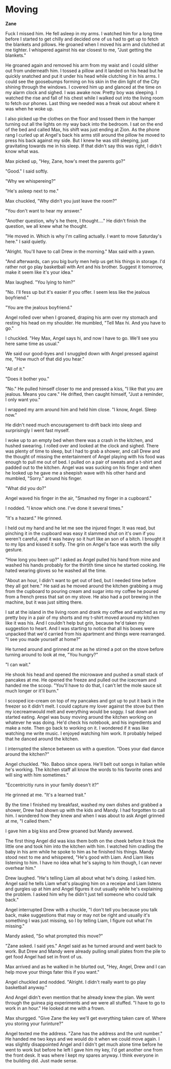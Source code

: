 # Moving

**Zane**

Fuck I missed him.  He fell asleep in my arms.  I watched him for a long time before I started to get chilly and decided one of us had to get up to fetch the blankets and pillows.  He groaned when I moved his arm and clutched at me tighter.  I whispered against his ear closest to me, "Just getting the blankets."

He groaned again and removed his arm from my waist and I could slither out from underneath him.  I tossed a pillow  and it landed on his head but he quickly snatched and put it under his head while clutching it in his arms.  I could see the goosebumps forming on his skin in the dim light of the City shining through the windows.  I covered him up and glanced at the time on my alarm clock and sighed.  I was awake now.  Pretty boy was sleeping.  I watched the rise and fall of his chest while I walked out into the living room to fetch our phones.  Last thing we needed was a freak out about where it was when he woke up.

I also picked up the clothes on the floor and tossed them in the hamper turning out all the lights on my way back into the bedroom.  I sat on the end of the bed and called Max, his shift was just ending at Zion. As the phone rang I curled up at Angel's back his arms still around the pillow he moved to press his back against my side.  But I knew he was still sleeping, just gravitating towards me in his sleep.  If that didn't say this was right, I didn't know what was.

Max picked up, "Hey, Zane, how's meet the parents go?"

"Good."  I said softly.

"Why we whispereing?"

"He's asleep next to me."

Max chuckled, "Why didn't you just leave the room?"

"You don't want to hear my answer."

"Another question, why's he there, I thought...."  He didn't finish the question, we all knew what he thought.

"He moved in.  Which is why I'm calling actually.  I want to move Saturday's here."  I said quietly.

"Alright.  You'll have to call Drew in the morning."  Max said with a yawn.

"And afterwards, can you big burly men help us get his things in storage.  I'd rather not go play basketball with Ant and his brother.  Suggest it tomorrow, make it seem like it's your idea."

Max laughed.  "You lying to him?"

"No. I'll fess up but it's easier if you offer.  I seem less like the jealous boyfriend."

"You are the jealous boyfriend."

Angel rolled over when I groaned, draping his arm over my stomach and resting his head on my shoulder.  He mumbled, "Tell Max hi. And you have to go."

I chuckled.  "Hey Max, Angel says hi, and now I have to go.  We'll see you here same time as usual."

We said our good-byes and I snuggled down with Angel pressed against me, "How much of that did you hear."

"All of it."

"Does it bother you."

"No."  He pulled himself closer to me and pressed a kiss, "I like that you are jealous.  Means you care."  He drifted, then caught himself, "Just a reminder, I only want you."

I wrapped my arm around him and held him close.  "I know, Angel.  Sleep now."

He didn't need much encouragement to drift back into sleep and surprisingly I went fast myself.

I woke up to an empty bed when there was a crash in the kitchen, and hushed swearing.  I rolled over and looked at the clock and sighed.  There was plenty of time to sleep, but I had to grab a shower, and call Drew and the thought of missing the entertainment of Angel playing with his food was enough to pull me out of bed.  I pulled on a pair of sweats and a t-shirt and padded out to the kitchen.  Angel was was sucking on his finger and when he looked up he gave me a sheepish wave with his other hand and mumbled, "Sorry." around his finger.

"What did you do?"

Angel waved his finger in the air, "Smashed my finger in a cupboard."

I nodded.  "I know which one.  I've done it several times."

"It's a hazard."  He grinned.

I held out my hand and he let me see the injured finger.  It was read, but pinching it in the cupboard was easy it slammed shut on it's own if you weren't careful, and it was heavy so it hurt like an son of a bitch. I brought it to my lips and kissed it sofly.  The grin on Angel's face was worth the silly gesture.

"How long you been up?" I asked as Angel pulled his hand from mine and washed his hands probably for the thirtith time since he started cooking.  He hated wearing gloves so he washed all the time.

"About an hour, I didn't want to get out of bed, but I needed time before they all got here."  He said as he moved around the kitchen grabbing a mug from the cupboard to pouring cream and sugar into my coffee he poured from a french press that sat on my stove.  He also had a pot brewing in the machine, but it was just sitting there.

I sat at the island in the living room and drank my coffee and watched as my pretty boy in a pair of my shorts and my t-shirt moved around my kitchen like it was his.  And I couldn't help but grin, because he'd taken my suggestion to heart.  And I was starting to notice that all his boxes were unpacked that we'd carried from his apartment and things were rearranged.  "I see you made yourself at home?"

He turned around and grinned at me as he stirred a pot on the stove before turning around to look at me, "You hungry?"

"I can wait."

He shook his head and opened the microwave and pushed a small stack of pancakes at me.  He opened the freeze and pulled out the icecream and handed me the scoop.  "You'll have to do that, I can't let the mole sauce sit much longer or it'll burn."

I scooped ice-cream on top of my pancakes and got up to put it back in the freezer so it didn't melt.  I could capture my lover against the stove but then my icecreamwould melt and everything would be soggy.  I sat down and started eating.  Angel was busy moving around the kitchen working on whatever he was doing.  He'd check his notebook, and his ingredients and make a note.  Then go back to working on it.  I wondered if it was like watching me write music.  I enjoyed watching him work.  It probably helped that he danced around the kitchen.

I interrupted the silence between us with a question.  "Does your dad dance around the kitchen?"

Angel chuckled.  "No.  Baboo since opera.  He'll belt out songs in Italian while he's working.  The kitchen staff all know the words to his favorite ones and will sing with him sometimes."

"Eccentricitiy runs in your family doesn't it?"

He grinned at me.  "It's a learned trait."

By the time I finished my breakfast, washed my own dishes and grabbed a shower, Drew had shown up with the kids and Mandy.  I had forgotten to call him.  I wondered how they knew and when I was about to ask Angel grinned at me, "I called them."

I gave him a big kiss and Drew groaned but Mandy awwwed.

The first thing Angel did was kiss them both on the cheek before it took the little one and took him into the kitchen with him.  I watched him cradling the baby in his arm while he spoke to him as he finished his things.  Mandy stood next to me and whispered, "He's good with Liam.  And Liam likes listening to him.  I have no idea what he's saying to him though, I can never overhear him."

Drew laughed.  "He's telling Liam all about what he's doing.  I asked him.  Angel said he tells Liam what's plauging him on a receipe and Liam listens and gurgles up at him and Angel figures it out usually while he's explaining the problem.  I asked him why he didn't just tell someone who could talk back."

Angel interrupted Drew with a chuckle, "I don't tell you because you talk back, make suggestions that may or may not be right and usually it's something I was just missing, so I by telling Liam, I figure out what I'm missing."

Mandy asked, "So what prompted this move?"

"Zane asked.  I said yes."  Angel said as he turned around and went back to work.  But Drew and Mandy were already pulling small plates from the pile to get food Angel had set in front of us.

Max arrived and as he walked in he blurted out, "Hey, Angel, Drew and I can help move your things fater this if you want."

Angel chuckled and nodded.  "Alright.  I didn't really want to go play basketball anyway."

And Angel didn't even mention that he already knew the plan.  We went through the guinea pig experiments and we were all stuffed.  "I have to go to work in an hour."  He looked at me with a frown.

Max shurgged.  "Give Zane the key we'll get everything taken care of.  Where you storing your furinture?"

Angel texted me the address.  "Zane has the address and the unit number."  He handed me two keys and we would do it when we could move again.  I was slightly disappointed Angel and I didn't get much alone time before he went to work but before he left I gave him my key, I'd get another one from the front desk.  It was where I kept my spares anyway.  I think everyone in the building did.  Just made sense.